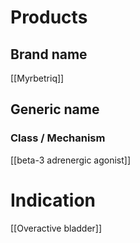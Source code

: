 # Products

## Brand name
[[Myrbetriq]]

## Generic name


### Class / Mechanism
[[beta-3 adrenergic agonist]]

# Indication
[[Overactive bladder]]
